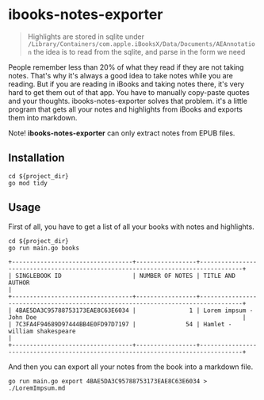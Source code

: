 # ibooks-notes-exporter

> Highlights are stored in sqlite under `/Library/Containers/com.apple.iBooksX/Data/Documents/AEAnnotation`
> the idea is to read from the sqlite, and parse in the form we need 

People remember less than 20% of what they read if they are not taking notes.
That's why it's always a good idea to take notes while you are reading.
But if you are reading in iBooks and taking notes there, it's very hard to get them out of that app.
You have to manually copy-paste quotes and your thoughts. ibooks-notes-exporter  solves
that problem. it's a little program that gets all your notes and highlights from iBooks and
exports them into markdown.

Note! **ibooks-notes-exporter** can only extract notes from EPUB files.

## Installation

```shell
cd ${project_dir}
go mod tidy
```

## Usage

First of all, you have to get a list of all your books with notes and highlights.

```shell
cd ${project_dir}
go run main.go books

+----------------------------------+-----------------+----------------------------------------------------------------------------------+
| SINGLEBOOK ID                    | NUMBER OF NOTES | TITLE AND AUTHOR                                                                 |
+----------------------------------+-----------------+----------------------------------------------------------------------------------+
| 4BAE5DA3C95788753173EAE8C63E6034 |               1 | Lorem impsum - John Doe                                                          |
| 7C3FA4F94689D97444BB4E0FD97D7197 |              54 | Hamlet - william shakespeare                                                     |
+----------------------------------+-----------------+----------------------------------------------------------------------------------+
```

And then you can export all your notes from the book into a markdown file.

```shell
go run main.go export 4BAE5DA3C95788753173EAE8C63E6034 > ./LoremImpsum.md
```
